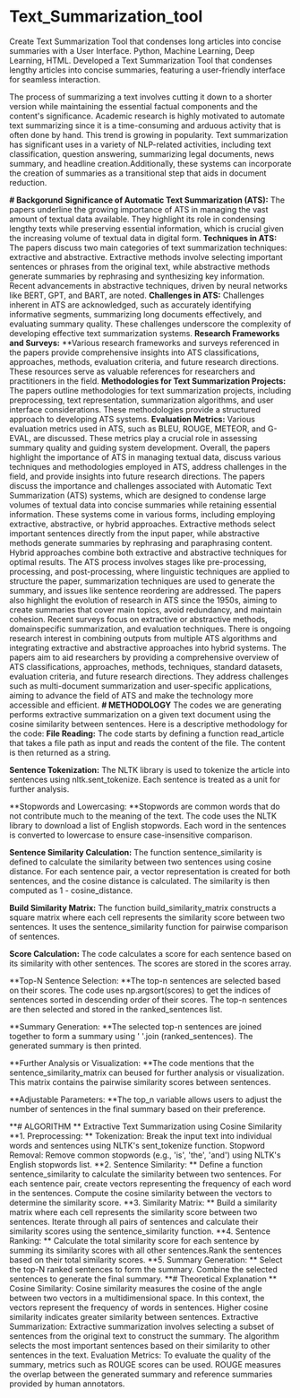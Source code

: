 # Text_Summarization_tool
Create Text Summarization Tool that condenses long articles into concise summaries with a User Interface.
Python, Machine Learning, Deep Learning, HTML. 
Developed a Text Summarization Tool that condenses lengthy articles into concise summaries, featuring 
a user-friendly interface for seamless interaction.

The process of summarizing a text involves cutting it down to a shorter version while maintaining the essential factual components and the content's significance. Academic research is highly motivated to automate text summarizing since it is a time-consuming and arduous activity that is often done by hand. This trend is growing in popularity.
Text summarization has significant uses in a variety of NLP-related activities, including text classification, question answering, summarizing legal documents, news summary, and headline creation.Additionally, these systems can incorporate the creation of summaries as a transitional step that aids in document reduction.  


**# Backgorund**
**Significance of Automatic Text Summarization (ATS):** The papers underline the growing importance of ATS in managing the vast amount of textual data available. They highlight its role in condensing lengthy texts while preserving essential information, which is crucial given the increasing volume of textual data in digital form. 
**Techniques in ATS:** The papers discuss two main categories of text summarization techniques: extractive and abstractive. Extractive methods involve selecting important sentences or phrases from the original text, while abstractive methods generate summaries by rephrasing and synthesizing key information. Recent advancements in abstractive techniques, driven by neural networks like BERT, GPT, and BART, are noted. 
**Challenges in ATS:** Challenges inherent in ATS are acknowledged, such as accurately identifying informative segments, summarizing long documents effectively, and evaluating summary quality. These challenges underscore the complexity of developing effective text summarization systems. 
**Research Frameworks and Surveys:** **Various research frameworks and surveys referenced in the papers provide comprehensive insights into ATS classifications, approaches, methods, evaluation criteria, and future research directions. These resources serve as valuable references for researchers and practitioners in the field. 
**Methodologies for Text Summarization Projects:** The papers outline methodologies for text summarization projects, including preprocessing, text representation, summarization algorithms, and user interface considerations. These methodologies provide a structured approach to developing ATS systems. 
**Evaluation Metrics:** Various evaluation metrics used in ATS, such as BLEU, ROUGE, METEOR, and G-EVAL, are discussed. These metrics play a crucial role in assessing summary quality and guiding system development. 
Overall, the papers highlight the importance of ATS in managing textual data, discuss various techniques and methodologies employed in ATS, address challenges in the field, and provide insights into future research directions. The papers discuss the importance and challenges associated with Automatic Text Summarization (ATS) systems, which are designed to condense large volumes of textual data into concise summaries while retaining essential information. These systems come in various forms, including employing extractive, abstractive, or hybrid approaches. 
Extractive methods select important sentences directly from the input paper, while abstractive methods generate summaries by rephrasing and paraphrasing content. Hybrid approaches combine both extractive and abstractive techniques for optimal results. The ATS process involves stages like pre-processing, processing, and post-processing, where linguistic techniques are applied to structure the paper, summarization techniques are used to generate the summary, and issues like sentence reordering are addressed. 
The papers also highlight the evolution of research in ATS since the 1950s, aiming to create summaries that cover main topics, avoid redundancy, and maintain cohesion. Recent surveys focus on extractive or abstractive methods, domainspecific summarization, and evaluation techniques. There is ongoing research interest in combining outputs from multiple ATS algorithms and integrating extractive and abstractive approaches into hybrid systems. 
The papers aim to aid researchers by providing a comprehensive overview of ATS classifications, approaches, methods, techniques, standard datasets, evaluation criteria, and future research directions. They address challenges such as multi-document summarization and user-specific applications, aiming to advance the field of ATS and make the technology more accessible and efficient. 
**# METHODOLOGY** 
The codes we are generating performs extractive summarization on a given text document using the cosine similarity between sentences. Here is a descriptive methodology for the code: 
**File Reading:** The code starts by defining a function read_article that takes a file path as input and reads the content of the file. The content is then returned as a string. 

**Sentence Tokenization:** The NLTK library is used to tokenize the article into sentences using nltk.sent_tokenize. Each sentence is treated as a unit for further analysis. 

**Stopwords and Lowercasing: **Stopwords are common words that do not contribute much to the meaning of the text. The code uses the NLTK library to download a list of English stopwords. Each word in the sentences is converted to lowercase to ensure case-insensitive comparison. 

**Sentence Similarity Calculation:** The function sentence_similarity is defined to calculate the similarity between two sentences using cosine distance. For each sentence pair, a vector representation is created for both sentences, and the cosine distance is calculated. The similarity is then computed as 1 - cosine_distance. 

**Build Similarity Matrix:** The function build_similarity_matrix constructs a square matrix where each cell represents the similarity score between two sentences. It uses the sentence_similarity function for pairwise comparison of sentences. 

**Score Calculation:** The code calculates a score for each sentence based on its similarity with other sentences. The scores are stored in the scores array. 
 
**Top-N Sentence Selection: **The top-n sentences are selected based on their scores. The code uses np.argsort(scores) to get the indices of sentences sorted in descending order of their scores. The top-n sentences are then selected and stored in the ranked_sentences list. 
 
**Summary Generation: **The selected top-n sentences are joined together to form a summary using ' '.join (ranked_sentences). The generated summary is then printed. 
 
**Further Analysis or Visualization: **The code mentions that the sentence_similarity_matrix can beused for further analysis or visualization. This matrix contains the pairwise similarity scores between sentences. 
 
**Adjustable Parameters: **The top_n variable allows users to adjust the number of sentences in the final summary based on their preference. 

**# ALGORITHM **
Extractive Text Summarization using Cosine Similarity 
**1. Preprocessing: **
Tokenization: Break the input text into individual words and sentences using NLTK's sent_tokenize function. 
Stopword Removal: Remove common stopwords (e.g., 'is', 'the', 'and') using NLTK's English stopwords list. 
**2.  Sentence Similarity: **
Define a function sentence_similarity to calculate the similarity between two sentences. For each sentence pair, create vectors representing the frequency of each word in the sentences. Compute the cosine similarity between the vectors to determine the similarity score. 
**3. Similarity Matrix: **
Build a similarity matrix where each cell represents the similarity score between two sentences. Iterate through all pairs of sentences and calculate their similarity scores using the sentence_similarity function. 
**4. Sentence Ranking: **
Calculate the total similarity score for each sentence by summing its similarity scores with all other sentences.Rank the sentences based on their total similarity scores. 
**5. Summary Generation: **
Select the top-N ranked sentences to form the summary. Combine the selected sentences to generate the final summary. 
**# Theoretical Explanation **
Cosine Similarity: Cosine similarity measures the cosine of the angle between two vectors in a multidimensional space. In this context, the vectors represent the frequency of words in sentences. Higher cosine similarity indicates greater similarity between sentences. 
Extractive Summarization: Extractive summarization involves selecting a subset of sentences from the original text to construct the summary. The algorithm selects the most important sentences based on their similarity to other sentences in the text. 
Evaluation Metrics: To evaluate the quality of the summary, metrics such as ROUGE scores can be used. ROUGE measures the overlap between the generated summary and reference summaries provided by human annotators. 
